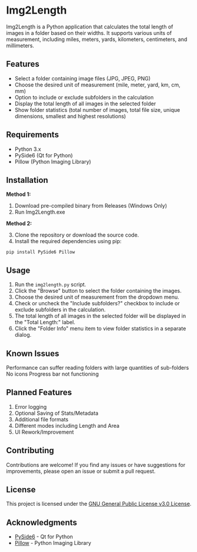 
# Img2Length

Img2Length is a Python application that calculates the total length of images in a folder based on their widths. It supports various units of measurement, including miles, meters, yards, kilometers, centimeters, and millimeters.

## Features

-   Select a folder containing image files (JPG, JPEG, PNG)
-   Choose the desired unit of measurement (mile, meter, yard, km, cm, mm)
-   Option to include or exclude subfolders in the calculation
-   Display the total length of all images in the selected folder
-   Show folder statistics (total number of images, total file size, unique dimensions, smallest and highest resolutions)

## Requirements

-   Python 3.x
-   PySide6 (Qt for Python)
-   Pillow (Python Imaging Library)

## Installation
**Method 1:**
1. Download pre-compiled binary from Releases (Windows Only)
2. Run Img2Length.exe

**Method 2:**

3.  Clone the repository or download the source code.
4.  Install the required dependencies using pip:

```
pip install PySide6 Pillow

```

## Usage

1.  Run the  `img2length.py`  script.
2.  Click the "Browse" button to select the folder containing the images.
3.  Choose the desired unit of measurement from the dropdown menu.
4.  Check or uncheck the "Include subfolders?" checkbox to include or exclude subfolders in the calculation.
5.  The total length of all images in the selected folder will be displayed in the "Total Length:" label.
6.  Click the "Folder Info" menu item to view folder statistics in a separate dialog.

## Known Issues
Performance can suffer reading folders with large quantities of sub-folders
No icons
Progress bar not functioning

## Planned Features

1. Error logging
2. Optional Saving of Stats/Metadata
3. Additional file formats
4. Different modes including Length and Area
5. UI Rework/Improvement

## Contributing

Contributions are welcome! If you find any issues or have suggestions for improvements, please open an issue or submit a pull request.

## License

This project is licensed under the  [GNU General Public License v3.0 License](https://github.com/LyAhn/Img2Length?tab=GPL-3.0-1-ov-file#GPL-3.0-1-ov-file).

## Acknowledgments

-   [PySide6](https://doc.qt.io/qtforpython/)  - Qt for Python
-   [Pillow](https://python-pillow.org/)  - Python Imaging Library